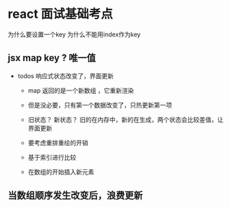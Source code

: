 # react 面试基础考点
为什么要设置一个key
为什么不能用index作为key
## jsx map key ? 唯一值
  - todos 响应式状态改变了，界面更新
    - map 返回的是一个新数组 ，它重新渲染
    - 但是没必要，只有第一个数据改变了，只热更新第一项
    - 旧状态？  新状态？ 旧的在内存中，新的在生成，两个状态会比较差值，让界面更新

    - 要考虑重排重绘的开销
    - 基于索引进行比较
    - 在数组的开始插入新元素


## 当数组顺序发生改变后，浪费更新